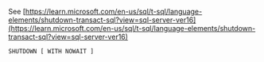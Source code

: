 See [https://learn.microsoft.com/en-us/sql/t-sql/language-elements/shutdown-transact-sql?view=sql-server-ver16](https://learn.microsoft.com/en-us/sql/t-sql/language-elements/shutdown-transact-sql?view=sql-server-ver16)
```
SHUTDOWN [ WITH NOWAIT ]
```

